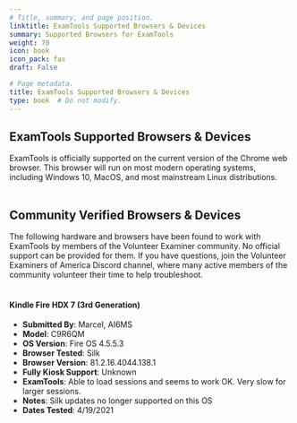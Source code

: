 ```yaml
---
# Title, summary, and page position.
linktitle: ExamTools Supported Browsers & Devices
summary: Supported Browsers for ExamTools
weight: 70
icon: book
icon_pack: fas
draft: False

# Page metadata.
title: ExamTools Supported Browsers & Devices
type: book  # Do not modify.
---
```


## ExamTools Supported Browsers & Devices
ExamTools is officially supported on the current version of the Chrome web browser.  This browser will run on most modern operating systems, including Windows 10, MacOS, and most mainstream Linux distributions.
<br />
<br />
## Community Verified Browsers & Devices
The following hardware and browsers have been found to work with ExamTools by members of the Volunteer Examiner community.  No official support can be provided for them.  If you have questions, join the Volunteer Examiners of America Discord channel, where many active members of the community volunteer their time to help troubleshoot.
<br />
<br />
#### Kindle Fire HDX 7 (3rd Generation)
- **Submitted By**: Marcel, AI6MS
- **Model**: C9R6QM
- **OS Version**: Fire OS 4.5.5.3
- **Browser Tested**: Silk
- **Browser Version**: 81.2.16.4044.138.1
- **Fully Kiosk Support**: Unknown
- **ExamTools**: Able to load sessions and seems to work OK. Very slow for larger sessions.
- **Notes**: Silk updates no longer supported on this OS
- **Dates Tested**: 4/19/2021
